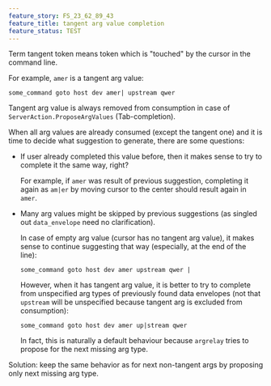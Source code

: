 ```yaml
---
feature_story: FS_23_62_89_43
feature_title: tangent arg value completion
feature_status: TEST
---
```


Term tangent token means token which is "touched" by the cursor in the command line.

For example, `amer` is a tangent arg value:
```
some_command goto host dev amer| upstream qwer
```

Tangent arg value is always removed from consumption in case of `ServerAction.ProposeArgValues` (Tab-completion).

When all arg values are already consumed (except the tangent one) and it is time to decide what suggestion to generate,
there are some questions:

*   If user already completed this value before, then it makes sense to try to complete it the same way, right?

    For example, if `amer` was result of previous suggestion, completing it again as `am|er` by moving cursor
    to the center should result again in `amer`.

*   Many arg values might be skipped by previous suggestions (as singled out `data_envelope` need no clarification).

    In case of empty arg value (cursor has no tangent arg value),
    it makes sense to continue suggesting that way (especially, at the end of the line):

    ```
    some_command goto host dev amer upstream qwer |
    ```

    However, when it has tangent arg value,
    it is better to try to complete from unspecified arg types of previously found data envelopes
    (not that `upstream` will be unspecified because tangent arg is excluded from consumption):

    ```
    some_command goto host dev amer up|stream qwer
    ```

    In fact, this is naturally a default behaviour because `argrelay` tries to propose for the next missing arg type.

Solution: keep the same behavior as for next non-tangent args by proposing only next missing arg type.

